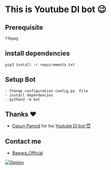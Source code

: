 # This is Youtube Dl bot 😉
## Prerequisite
    ffmpeg
  
    
## install dependencies
    pip3 install -r requirements.txt


## Setup Bot
    - Change configuration config.py  File
    - install dependencies
    - python3 -m bot
    
## Thanks ❤️
* [Dasun Pamod](https://telegram.dog/Official_Bawwa) for his [Youtube Dl bot 😇](https://github.com/OfficialBawwa/Youtube_Download_bot_from_HARP)


## Contact me
* [Bawwa_Official](https://telegram.dog/Supun_priyashanka)

[![Deploy](https://www.herokucdn.com/deploy/button.svg)](https://heroku.com/deploy?template=https://github.com/OfficialBawwa/Youtube_Download_bot_from_HARP)
